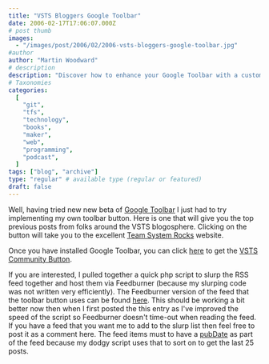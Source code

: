 ```yaml
---
title: "VSTS Bloggers Google Toolbar"
date: 2006-02-17T17:06:07.000Z
# post thumb
images:
  - "/images/post/2006/02/2006-vsts-bloggers-google-toolbar.jpg"
#author
author: "Martin Woodward"
# description
description: "Discover how to enhance your Google Toolbar with a custom VSTS Community Button that showcases top posts from the VSTS blogosphere."
# Taxonomies
categories:
  [
    "git",
    "tfs",
    "technology",
    "books",
    "maker",
    "web",
    "programming",
    "podcast",
  ]
tags: ["blog", "archive"]
type: "regular" # available type (regular or featured)
draft: false
---
```


[](http://www.woodwardweb.com/blog/vsts_google_toolbar.jpg)Well, having tried new new beta of [Google Toolbar](http://www.google.com/tools/toolbar/T4/) I just had to try implementing my own toolbar button. Here is one that will give you the top previous posts from folks around the VSTS blogosphere. Clicking on the button will take you to the excellent [Team System Rocks](http://teamsystemrocks.com/) website.

Once you have installed Google Toolbar, you can click [here](http://toolbar.google.com/buttons/add?url=http://www.woodwardweb.com/vstsbloggers/vsts_button.xml) to get the [VSTS Community Button](http://toolbar.google.com/buttons/add?url=http://www.woodwardweb.com/vstsbloggers/vsts_button.xml).

If you are interested, I pulled together a quick php script to slurp the RSS feed together and host them via Feedburner (because my slurping code was not written very efficiently). The Feedburner version of the feed that the toolbar button uses can be found [here](http://feeds.feedburner.com/VstsBloggers). This should be working a bit better now then when I first posted the this entry as I've improved the speed of the script so Feedburner doesn't time-out when reading the feed. If you have a feed that you want me to add to the slurp list then feel free to post it as a comment here. The feed items must to have a [pubDate](http://blogs.law.harvard.edu/tech/rss) as part of the feed because my dodgy script uses that to sort on to get the last 25 posts.
